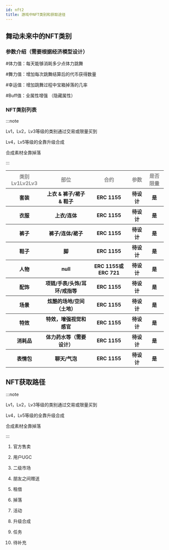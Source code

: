```yaml
---
id: nft2
title: 游戏中NFT类别和获取途径
---
```

## 舞动未来中的NFT类别

### 参数介绍（需要根据经济模型设计）

#体力值：每天能够消耗多少点体力跳舞

#舞力值：增加每次跳舞结算后的代币获得数量

#幸运值：增加跳舞过程中宝箱掉落的几率

#Buff值：全属性增强 （隐藏属性）

### NFT类别列表

:::note

Lv1，Lv2，Lv3等级的类别通过交易或限量买到

Lv4，Lv5等级的全靠升级合成

合成素材全靠掉落

:::


<table>
<tr>
<th><font color="#8a8a8a">类别Lv1Lv2Lv3</font></th>
<th><font color="#8a8a8a">部位</font></th>
<th><font color="#8a8a8a">合约</font></th>
<th><font color="#8a8a8a">参数</font></th>
<th><font color="#8a8a8a">是否限量</font></th>

</tr>

<tr>
<th>套装</th>
<th>上衣 & 裤子/裙子 & 鞋子</th>
<th>ERC 1155</th>
<th>待设计</th>
<th>是</th>
</tr>

<tr>
<th>衣服</th>
<th>上衣/连体</th>
<th>ERC 1155</th>
<th>待设计</th>
<th>是</th>
</tr>

<tr>
<th>裤子</th>
<th>裤子/连体/裙子</th>
<th>ERC 1155</th>
<th>待设计</th>
<th>是</th>
</tr>

<tr>
<th>鞋子</th>
<th>脚</th>
<th>ERC 1155</th>
<th>待设计</th>
<th>是</th>
</tr>

<tr>
<th>人物</th>
<th>null</th>
<th>ERC 1155或ERC 721</th>
<th>待设计</th>
<th>是</th>
</tr>

<tr>
<th>配饰</th>
<th>项链/手表/头饰/耳环/戒指等</th>
<th>ERC 1155</th>
<th>待设计</th>
<th>是</th>
</tr>

<tr>
<th>场景</th>
<th>炫酷的场地/空间（土地）</th>
<th>ERC 1155</th>
<th>待设计</th>
<th>是</th>
</tr>

<tr>
<th>特效</th>
<th>特效，增强视觉和感官</th>
<th>ERC 1155</th>
<th>待设计</th>
<th>是</th>
</tr>

<tr>
<th>消耗品</th>
<th>体力药水等（需要设计）</th>
<th>ERC 1155</th>
<th>待设计</th>
<th>是</th>
</tr>

<tr>
<th>表情包</th>
<th>聊天/气泡</th>
<th>ERC 1155</th>
<th>待设计</th>
<th>是</th>
</tr>

</table>

## NFT获取路径

:::note

Lv1，Lv2，Lv3等级的类别通过交易或限量买到

Lv4，Lv5等级的全靠升级合成

合成素材全靠掉落

:::

1. 官方售卖

2. 用户UGC

3. 二级市场

4. 朋友之间赠送

5. 租借

6. 掉落

7. 活动

8. 升级合成

9. 任务

10. 待补充